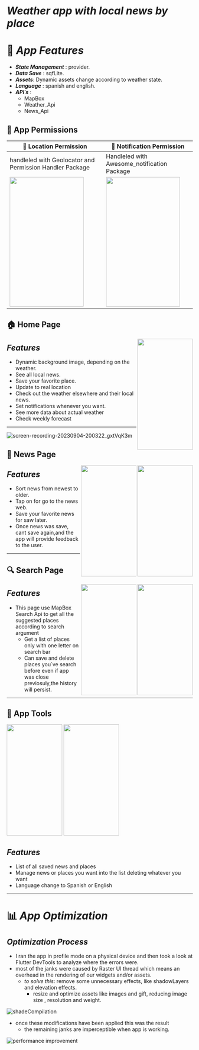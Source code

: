 # ***Weather app with local news by place***

# :page_with_curl: **_App Features_**
  * ***State Management*** : provider.
  * ***Data Save***        : sqfLite.
  * ***Assets***: Dynamic assets change according to weather state.
  * ***Language*** : spanish and english.
  * ***API´s*** :
    - MapBox
    - Weather_Api
    - News_Api


## :calling: App Permissions

| :satellite: Location Permission | :bell: Notification Permission |
|-----------------|--------------|
|handleled with Geolocator and Permission Handler Package| Handleled with Awesome_notification Package|
<img  src="https://github.com/JuanFGQ/weather_app/assets/97085649/b09fd467-8152-4b44-907b-acc18d7b06d5" width="200px" height="350px"> |  <img src="https://github.com/JuanFGQ/weather_app/assets/97085649/8afe07f6-7b6d-41fc-82d5-66f193672024" width="200px" height="350px">


  ## :house: Home Page
  <img align="right" src="https://github.com/JuanFGQ/weather_app/assets/97085649/6de4f7d5-2a38-4be4-a2b8-5d6371f8db96" width="150px" height="300px">

  ## ***Features***
  * Dynamic background image, depending on the weather.
  * See all local news.
  * Save your favorite place.
  * Update to real location
  * Check out the weather elsewhere and their local news.
  * Set notifications whenever you want.
  * See more data about actual weather
  * Check weekly forecast



--------------------------------------------------------

![screen-recording-20230904-200322_gxtVqK3m]()

## :newspaper: News Page
  <img  align ="right" src="https://github.com/JuanFGQ/weather_app/assets/97085649/9a1f337c-f534-43f0-881c-c009db9ef7d0" width="150px" height="300px">
  <img  align ="right" src="https://github.com/JuanFGQ/weather_app/assets/97085649/daf9d4a8-ffd5-45cf-ab26-c2d965818a46" width="150px" height="300px">
  

## ***Features***
  * Sort news from newest to older.
  * Tap on for go to the news web.
  * Save your favorite news for saw later.
  * Once news was save, cant save again,and the app will provide feedback to the user.

--------------------------------------------------------

## :mag: Search Page
  <img  align ="right" src="https://github.com/JuanFGQ/weather_app/assets/97085649/70f7b653-27e9-4f4d-a7ca-3b68b60f1e89" width="150px" height="300px">
  <img  align ="right" src="https://github.com/JuanFGQ/weather_app/assets/97085649/1a1b5850-1e7b-4f33-8c72-48058b32ec30" width="150px" height="300px">


## ***Features***
  -  This page use MapBox Search Api to get all the suggested places according to search argument
      - Get a list of places only with one letter on search bar
      - Can save and delete places you´ve search before even if app was close previosuly,the history will persist.

--------------------------------------------------------

## :iphone: App Tools
  <img    src="https://github.com/JuanFGQ/weather_app/assets/97085649/81002a41-876c-40c0-acb4-31a9f257b21e" width="150px" height="300px">
  <img    src="https://github.com/JuanFGQ/weather_app/assets/97085649/6ecb0c39-64a4-47f1-85ab-2d7df8a357fb" width="150px" height="300px">


## ***Features***
  - List of all saved news and places
  - Manage news or places you want into the list deleting whatever you want
  - Language change to Spanish or English
--------------------------------------------------------

# :bar_chart: ***App Optimization***
  ## ***_Optimization Process_***
  
  * I ran the app in profile mode on a physical device and then took a look at Flutter DevTools to analyze where the errors were.
   * most of the janks were caused by Raster UI thread which means an overhead in the rendering of our widgets and/or assets.
      * _to solve this_: remove some unnecessary effects, like shadowLayers and elevation effects.
         * resize and optimize assets like images and gift, reducing image size , resolution and weight.
  

![shadeCompilation](https://github.com/JuanFGQ/weather_app/assets/97085649/983ef339-66c1-4b4f-ade3-17ce043e133f)

* once these modifications have been applied this was the result
  * the remaining janks are imperceptible when app is working.
  
![performance improvement](https://github.com/JuanFGQ/weather_app/assets/97085649/354a7928-61d3-4f41-8176-c5f65a80ae34)


 


